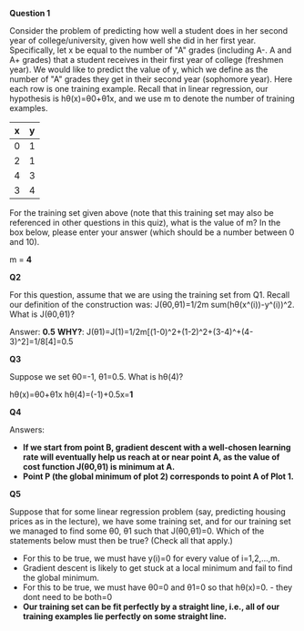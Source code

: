 **Question 1**

Consider the problem of predicting how well a student does in her second year of college/university, given how well she did in her first year.
Specifically, let x be equal to the number of "A" grades (including A-. A and A+ grades) that a student receives in their first year of college (freshmen year). We would like to predict the value of y, which we define as the number of "A" grades they get in their second year (sophomore year).
Here each row is one training example. Recall that in linear regression, our hypothesis is hθ(x)=θ0+θ1x, and we use m to denote the number of training examples.

x | y
-- | --
0 | 1
2 | 1
4 | 3
3 | 4

For the training set given above (note that this training set may also be referenced in other questions in this quiz), what is the value of m? In the box below, please enter your answer (which should be a number between 0 and 10).

m = **4**

**Q2**

For this question, assume that we are using the training set from Q1. Recall our definition of the construction was:
J(θ0,θ1)=1/2m sum(hθ(x^(i))-y^(i))^2.
What is J(θ0,θ1)?

Answer: **0.5**
**WHY?**: J(θ1)=J(1)=1/2m[(1-0)^2+(1-2)^2+(3-4)^+(4-3)^2]=1/8[4]=0.5

**Q3**

Suppose we set θ0=-1, θ1=0.5. What is hθ(4)?

hθ(x)=θ0+θ1x
hθ(4)=(-1)+0.5x=**1**

**Q4**

Answers:
- **If we start from point B, gradient descent with a well-chosen learning rate will eventually help us reach at or near point A, as the value of cost function J(θ0,θ1) is minimum at A.**
- **Point P (the global minimum of plot 2) corresponds to point A of Plot 1.**

**Q5**

Suppose that for some linear regression problem (say, predicting housing prices as in the lecture), we have some training set, and for our training set we managed to find some θ0, θ1 such that J(θ0,θ1)=0.
Which of the statements below must then be true? (Check all that apply.)
- For this to be true, we must have y(i)=0 for every value of i=1,2,…,m.
- Gradient descent is likely to get stuck at a local minimum and fail to find the global minimum.
- For this to be true, we must have θ0=0 and θ1=0 so that hθ(x)=0. - they dont need to be both=0
- **Our training set can be fit perfectly by a straight line, i.e., all of our training examples lie perfectly on some straight line.**